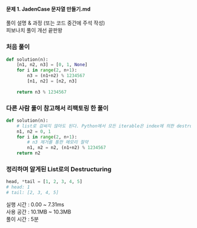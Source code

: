 #### 문제 1. JadenCase 문자열 만들기.md

풀이 설명 & 과정 (또는 코드 중간에 주석 작성)  
피보나치 풀이 개선 끝판왕

### 처음 풀이
```python
def solution(n):
    [n1, n2, n3] = [0, 1, None]
    for i in range(2, n+1):
        n3 = (n1+n2) % 1234567
        [n1, n2] = [n2, n3]
        
    return n3 % 1234567

```

### 다른 사람 풀이 참고해서 리팩토링 한 풀이
```python
def solution(n):
    # list로 감싸지 않아도 된다. Python에서 모든 iterable은 index에 의한 destructuring, object는 key에 의한 destructuring이 가능하다.
    n1, n2 = 0, 1
    for i in range(2, n+1):
        # n3 제거를 통한 메모리 절약
        n1, n2 = n2, (n1+n2) % 1234567
    return n2
```

### 정리하며 알게된 List로의 Destructuring
```python
head, *tail = [1, 2, 3, 4, 5]
# head: 1
# tail: [2, 3, 4, 5]
```

실행 시간 : 0.00 ~ 7.31ms  
사용 공간 : 10.1MB ~ 10.3MB  
풀이 시간 : 5분
